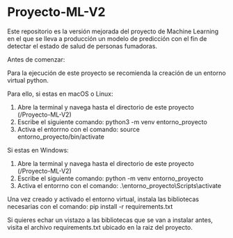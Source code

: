 # Proyecto-ML-V2
Este repositorio es la versión mejorada del proyecto de Machine Learning en el que se lleva a producción un modelo de predicción con el fin de detectar el estado de salud de personas fumadoras.

Antes de comenzar:

Para la ejecución de este proyecto se recomienda la creación de un entorno virtual python.

Para ello, si estas en macOS o Linux:
1. Abre la terminal y navega hasta el directorio de este proyecto (/Proyecto-ML-V2)
2. Escribe el siguiente comando: python3 -m venv entorno_proyecto
3. Activa el entorrno con el comando: source entorno_proyecto/bin/activate

Si estas en Windows:
1. Abre la terminal y navega hasta el directorio de este proyecto (/Proyecto-ML-V2)
2. Escribe el siguiente comando: python -m venv entorno_proyecto
3. Activa el entorrno con el comando: .\entorno_proyecto\Scripts\activate

Una vez creado y activado el entorno virtual, instala las bibliotecas necesarias con el comando:
pip install -r requirements.txt

Si quieres echar un vistazo a las bibliotecas que se van a instalar antes, visita el archivo requirements.txt ubicado en la raiz del proyecto.